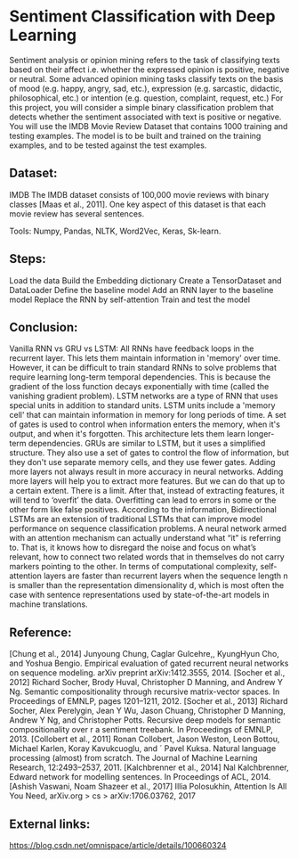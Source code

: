 # Sentiment Classification with Deep Learning
  Sentiment analysis or opinion mining refers to the task of classifying texts based
on their affect i.e. whether the expressed opinion is positive, negative or neutral.
Some advanced opinion mining tasks classify texts on the basis of mood (e.g.
happy, angry, sad, etc.), expression (e.g. sarcastic, didactic, philosophical, etc.)
or intention (e.g. question, complaint, request, etc.) For this project, you
will consider a simple binary classification problem that detects whether the
sentiment associated with text is positive or negative.
You will use the IMDB Movie Review Dataset that contains 1000 training
and testing examples. The model is to be built and trained on the training
examples, and to be tested against the test examples.

## Dataset:
  IMDB The IMDB dataset consists of 100,000 movie reviews with binary classes [Maas et al., 2011]. One key aspect of this dataset is that each movie review has several sentences.

  Tools: Numpy, Pandas, NLTK, Word2Vec, Keras, Sk-learn.

## Steps:
  Load the data
  Build the Embedding dictionary
  Create a TensorDataset and DataLoader
  Define the baseline model
  Add an RNN layer to the baseline model
  Replace the RNN by self-attention
  Train and test the model

## Conclusion: 
  Vanilla RNN vs GRU vs LSTM:
  All RNNs have feedback loops in the recurrent layer. This lets them maintain information in 'memory' over time. However, it can be difficult to train standard RNNs to solve problems that require learning long-term temporal dependencies. This is because the gradient of the loss function decays exponentially with time (called the vanishing gradient problem). LSTM networks are a type of RNN that uses special units in addition to standard units. LSTM units include a 'memory cell' that can maintain information in memory for long periods of time. A set of gates is used to control when information enters the memory, when it's output, and when it's forgotten. This architecture lets them learn longer-term dependencies. GRUs are similar to LSTM, but it uses a simplified structure. They also use a set of gates to control the flow of information, but they don't use separate memory cells, and they use fewer gates.
  Adding more layers not always result in more accuracy in neural networks. Adding more layers will help you to extract more features. But we can do that up to a certain extent. There is a limit. After that, instead of extracting features, it will tend to ‘overfit’ the data. Overfitting can lead to errors in some or the other form like false positives.
  According to the information, Bidirectional LSTMs are an extension of traditional LSTMs that can improve model performance on sequence classification problems.
  A neural network armed with an attention mechanism can actually understand what “it” is referring to. That is, it knows how to disregard the noise and focus on what’s relevant, how to connect two related words that in themselves do not carry markers pointing to the other.
  In terms of computational complexity, self-attention layers are faster than recurrent layers when the sequence length n is smaller than the representation dimensionality d, which is most often the case with sentence representations used by state-of-the-art models in machine translations.

## Reference:
  [Chung et al., 2014] Junyoung Chung, Caglar Gulcehre,, KyungHyun Cho, and Yoshua Bengio. Empirical evaluation of gated recurrent neural networks on sequence modeling. arXiv preprint arXiv:1412.3555, 2014.
  [Socher et al., 2012] Richard Socher, Brody Huval, Christopher D Manning, and Andrew Y Ng. Semantic compositionality through recursive matrix-vector spaces. In Proceedings of EMNLP, pages 1201–1211, 2012. 
  [Socher et al., 2013] Richard Socher, Alex Perelygin, Jean Y Wu, Jason Chuang, Christopher D Manning, Andrew Y Ng, and Christopher Potts. Recursive deep models for semantic compositionality over r a sentiment treebank. In Proceedings of EMNLP, 2013.
  [Collobert et al., 2011] Ronan Collobert, Jason Weston, Leon Bottou, Michael Karlen, Koray Kavukcuoglu, and ´ Pavel Kuksa. Natural language processing (almost) from scratch. The Journal of Machine Learning Research, 12:2493–2537, 2011.
  [Kalchbrenner et al., 2014] Nal Kalchbrenner, Edward network for modelling sentences. In Proceedings of ACL, 2014.
  [Ashish Vaswani, Noam Shazeer et al., 2017] Illia Polosukhin, Attention Is All You Need, arXiv.org > cs > arXiv:1706.03762, 2017

## External links:
  https://blog.csdn.net/omnispace/article/details/100660324
